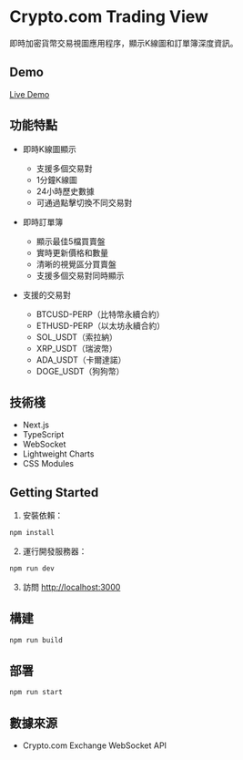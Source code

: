 # Crypto.com Trading View

即時加密貨幣交易視圖應用程序，顯示K線圖和訂單簿深度資訊。

## Demo

[Live Demo](https://websocket-dashboard-tau.vercel.app/)

## 功能特點

- 即時K線圖顯示
  - 支援多個交易對
  - 1分鐘K線圖
  - 24小時歷史數據
  - 可通過點擊切換不同交易對

- 即時訂單簿
  - 顯示最佳5檔買賣盤
  - 實時更新價格和數量
  - 清晰的視覺區分買賣盤
  - 支援多個交易對同時顯示

- 支援的交易對
  - BTCUSD-PERP（比特幣永續合約）
  - ETHUSD-PERP（以太坊永續合約）
  - SOL_USDT（索拉納）
  - XRP_USDT（瑞波幣）
  - ADA_USDT（卡爾達諾）
  - DOGE_USDT（狗狗幣）

## 技術棧

- Next.js
- TypeScript
- WebSocket
- Lightweight Charts
- CSS Modules

## Getting Started

1. 安裝依賴：

```bash
npm install
```

2. 運行開發服務器：

```bash
npm run dev
```

3. 訪問 [http://localhost:3000](http://localhost:3000)

## 構建

```bash
npm run build
```

## 部署

```bash
npm run start
```


## 數據來源

- Crypto.com Exchange WebSocket API

